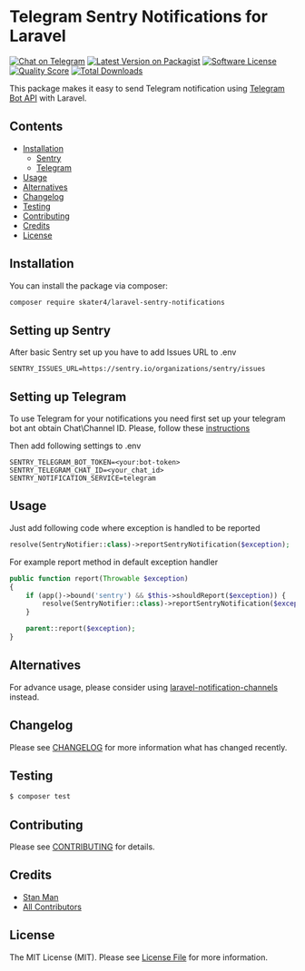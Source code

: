# Telegram Sentry Notifications for Laravel

[![Chat on Telegram][ico-telegram]][link-telegram]
[![Latest Version on Packagist][ico-version]][link-packagist]
[![Software License][ico-license]](LICENSE.md)
[![Quality Score][ico-code-quality]][link-code-quality]
[![Total Downloads][ico-downloads]][link-packagist]

This package makes it easy to send Telegram notification using [Telegram Bot API](https://core.telegram.org/bots) with Laravel.

## Contents

- [Installation](#installation)
  - [Sentry](#setting-up-sentry)
  - [Telegram](#setting-up-telegram)
- [Usage](#usage)
- [Alternatives](#alternatives)
- [Changelog](#changelog)
- [Testing](#testing)
- [Contributing](#contributing)
- [Credits](#credits)
- [License](#license)

## Installation

You can install the package via composer:

```bash
composer require skater4/laravel-sentry-notifications
```

## Setting up Sentry

After basic Sentry set up you have to add Issues URL to .env

```dotenv
SENTRY_ISSUES_URL=https://sentry.io/organizations/sentry/issues
```

## Setting up Telegram

To use Telegram for your notifications you need first set up your telegram bot ant obtain Chat\Channel ID. Please, follow these [instructions](https://github.com/laravel-notification-channels/telegram?tab=readme-ov-file#setting-up-your-telegram-bot)

Then add following settings to .env

```dotenv
SENTRY_TELEGRAM_BOT_TOKEN=<your:bot-token>
SENTRY_TELEGRAM_CHAT_ID=<your_chat_id>
SENTRY_NOTIFICATION_SERVICE=telegram
```

## Usage

Just add following code where exception is handled to be reported

```php
resolve(SentryNotifier::class)->reportSentryNotification($exception);
```

For example report method in default exception handler

```php
public function report(Throwable $exception)
{
    if (app()->bound('sentry') && $this->shouldReport($exception)) {
        resolve(SentryNotifier::class)->reportSentryNotification($exception);
    }

    parent::report($exception);
}
```

## Alternatives

For advance usage, please consider using [laravel-notification-channels](https://github.com/laravel-notification-channels/telegram) instead.

## Changelog

Please see [CHANGELOG](CHANGELOG.md) for more information what has changed recently.

## Testing

```bash
$ composer test
```

## Contributing

Please see [CONTRIBUTING](CONTRIBUTING.md) for details.

## Credits

- [Stan Man][link-author]
- [All Contributors][link-contributors]

## License

The MIT License (MIT). Please see [License File](LICENSE.md) for more information.

[ico-telegram]: https://img.shields.io/badge/@PHPChatCo-2CA5E0.svg?style=flat-square&logo=telegram&label=Telegram
[ico-version]: https://img.shields.io/packagist/v/skater4/laravel-sentry-notifications.svg?style=flat-square
[ico-license]: https://img.shields.io/badge/license-MIT-brightgreen.svg?style=flat-square
[ico-scrutinizer]: https://img.shields.io/scrutinizer/coverage/g/skater4/laravel-sentry-notifications.svg?style=flat-square
[ico-code-quality]: https://img.shields.io/scrutinizer/g/skater4/laravel-sentry-notifications.svg?style=flat-square
[ico-downloads]: https://img.shields.io/packagist/dt/skater4/laravel-sentry-notifications.svg?style=flat-square
[link-telegram]: https://t.me/PHPChatCo
[link-repo]: https://github.com/skater4/laravel-sentry-notifications
[link-packagist]: https://packagist.org/packages/skater4/laravel-sentry-notifications
[link-scrutinizer]: https://scrutinizer-ci.com/g/skater4/laravel-sentry-notifications/code-structure
[link-code-quality]: https://scrutinizer-ci.com/g/skater4/laravel-sentry-notifications
[link-author]: https://github.com/skater4
[link-contributors]: ../../contributors
[link-notification-facade]: https://laravel.com/docs/8.x/notifications#using-the-notification-facade
[link-on-demand-notifications]: https://laravel.com/docs/8.x/notifications#on-demand-notifications
[link-telegram-docs-update]: https://core.telegram.org/bots/api#update
[link-telegram-docs-getupdates]: https://core.telegram.org/bots/api#getupdates
